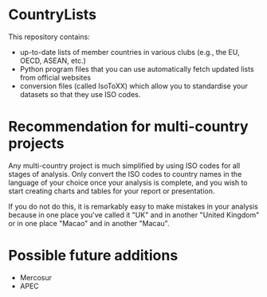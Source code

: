 # CountryLists
This repository contains:
- up-to-date lists of member countries in various clubs (e.g., the EU, OECD, ASEAN, etc.)
- Python program files that you can use automatically fetch updated lists from official websites
- conversion files (called IsoToXX) which allow you to standardise your datasets so that they use ISO codes. 

# Recommendation for multi-country projects
Any multi-country project is much simplified by using ISO codes for all stages of analysis. Only convert the ISO codes to country names in the language of your choice once your analysis is complete, and you wish to start creating charts and tables for your report or presentation.

If you do not do this, it is remarkably easy to make mistakes in your analysis because in one place you've called it "UK" and in another "United Kingdom" or in one place "Macao" and in another "Macau".

# Possible future additions
- Mercosur
- APEC
